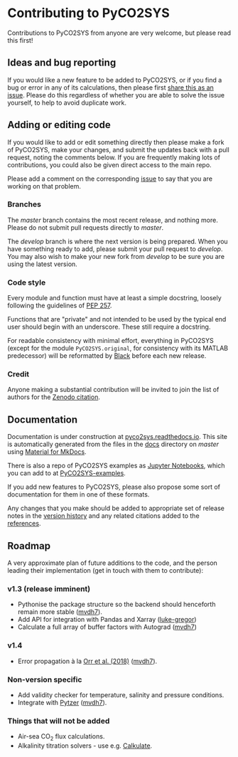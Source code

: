 # Contributing to PyCO2SYS

Contributions to PyCO2SYS from anyone are very welcome, but please read this first!

## Ideas and bug reporting

If you would like a new feature to be added to PyCO2SYS, or if you find a bug or error in any of its calculations, then please first [share this as an issue](https://github.com/mvdh7/PyCO2SYS/issues). Please do this regardless of whether you are able to solve the issue yourself, to help to avoid duplicate work.

## Adding or editing code

If you would like to add or edit something directly then please make a fork of PyCO2SYS, make your changes, and submit the updates back with a pull request, noting the comments below.  If you are frequently making lots of contributions, you could also be given direct access to the main repo.

Please add a comment on the corresponding [issue](https://github.com/mvdh7/PyCO2SYS/issues) to say that you are working on that problem.

### Branches

The *master* branch contains the most recent release, and nothing more.  Please do not submit pull requests directly to *master*.

The *develop* branch is where the next version is being prepared.  When you have something ready to add, please submit your pull request to *develop*.  You may also wish to make your new fork from *develop* to be sure you are using the latest version.

### Code style

Every module and function must have at least a simple docstring, loosely following the guidelines of [PEP 257](https://www.python.org/dev/peps/pep-0257/).

Functions that are "private" and not intended to be used by the typical end user should begin with an underscore.  These still require a docstring.

For readable consistency with minimal effort, everything in PyCO2SYS (except for the module `PyCO2SYS.original`, for consistency with its MATLAB predecessor) will be reformatted by [Black](https://black.readthedocs.io/en/stable/?badge=stable) before each new release.

### Credit

Anyone making a substantial contribution will be invited to join the list of authors for the [Zenodo citation](https://doi.org/10.5281/zenodo.3744275).

## Documentation

Documentation is under construction at [pyco2sys.readthedocs.io](https://pyco2sys.readthedocs.io/en/latest/).  This site is automatically generated from the files in the [docs](https://github.com/mvdh7/PyCO2SYS/tree/master/docs) directory on *master* using [Material for MkDocs](https://squidfunk.github.io/mkdocs-material/).

There is also a repo of PyCO2SYS examples as [Jupyter Notebooks](https://jupyter.org/), which you can add to at [PyCO2SYS-examples](https://github.com/mvdh7/PyCO2SYS-examples).

If you add new features to PyCO2SYS, please also propose some sort of documentation for them in one of these formats.

Any changes that you make should be added to appropriate set of release notes in the [version history](https://github.com/mvdh7/PyCO2SYS/blob/develop/docs/versions.md) and any related citations added to the [references](https://github.com/mvdh7/PyCO2SYS/blob/develop/docs/refs.md).

## Roadmap

A very approximate plan of future additions to the code, and the person leading their implementation (get in touch with them to contribute):

### v1.3 (release imminent)

  * Pythonise the package structure so the backend should henceforth remain more stable ([mvdh7](https://github.com/mvdh7)).
  * Add API for integration with Pandas and Xarray ([luke-gregor](https://github.com/luke-gregor))
  * Calculate a full array of buffer factors with Autograd ([mvdh7](https://github.com/mvdh7))

### v1.4

  * Error propagation à la [Orr et al. (2018)](https://pyco2sys.readthedocs.io/en/latest/refs/#o) ([mvdh7](https://github.com/mvdh7)).

### Non-version specific

  * Add validity checker for temperature, salinity and pressure conditions.
  * Integrate with [Pytzer](https://github.com/mvdh7/pytzer) ([mvdh7](https://github.com/mvdh7)).
  
### Things that will not be added

  * Air-sea CO<sub>2</sub> flux calculations.
  * Alkalinity titration solvers - use e.g. [Calkulate](https://github.com/mvdh7/calkulate).
